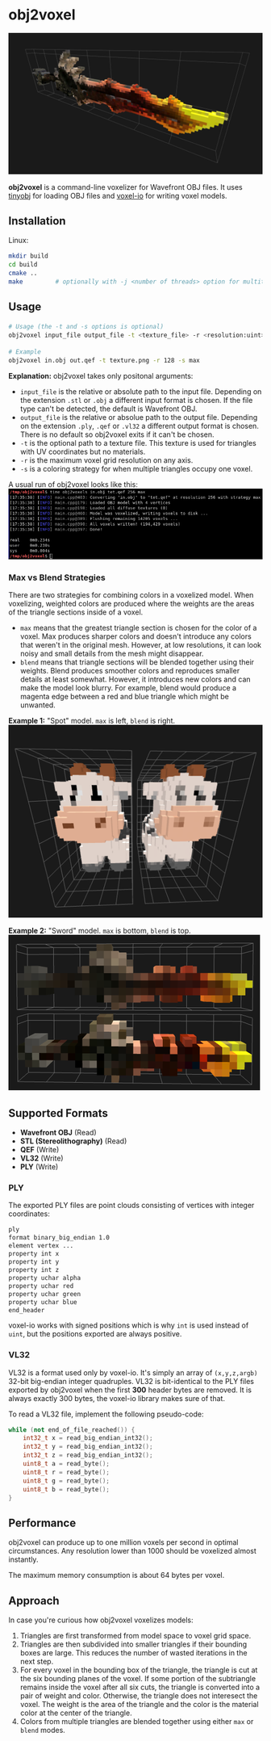 # obj2voxel

![voxelized sword](img/sword_voxelized.png)

**obj2voxel** is a command-line voxelizer for Wavefront OBJ files.
It uses [tinyobj](https://github.com/tinyobjloader/tinyobjloader) for loading OBJ files and [voxel-io](https://github.com/Eisenwave/voxel-io) for writing voxel models.

## Installation

Linux:
```sh
mkdir build
cd build
cmake ..
make         # optionally with -j <number of threads> option for multithreaded compile
```

## Usage

```sh
# Usage (the -t and -s options is optional)
obj2voxel input_file output_file -t <texture_file> -r <resolution:uint> -s <color_strategy:(max|blend)>

# Example
obj2voxel in.obj out.qef -t texture.png -r 128 -s max
```

**Explanation:** obj2voxel takes only positonal arguments:

- `input_file` is the relative or absolute path to the input file.
  Depending on the extension `.stl` or `.obj` a different input format is chosen.
  If the file type can't be detected, the default is Wavefront OBJ.
- `output_file` is the relative or absolue path to the output file.
  Depending on the extension `.ply`, `.qef` or `.vl32` a different output format is chosen.
  There is no default so obj2voxel exits if it can't be chosen.
- `-t` is the optional path to a texture file.
  This texture is used for triangles with UV coordinates but no materials.
- `-r` is the maximum voxel grid resolution on any axis.
- `-s` is a coloring strategy for when multiple triangles occupy one voxel.
  
A usual run of obj2voxel looks like this:
![screenshot](img/terminal_screenshot.png)

### Max vs Blend Strategies

There are two strategies for combining colors in a voxelized model.
When voxelizing, weighted colors are produced where the weights are the areas of the triangle sections inside of a
voxel.

- `max` means that the greatest triangle section is chosen for the color of a voxel.
  Max produces sharper colors and doesn't introduce any colors that weren't in the original mesh.
  However, at low resolutions, it can look noisy and small details from the mesh might disappear.
- `blend` means that triangle sections will be blended together using their weights.
  Blend produces smoother colors and reproduces smaller details at least somewhat.
  However, it introduces new colors and can make the model look blurry.
  For example, blend would produce a magenta edge between a red and blue triangle which might be unwanted.

**Example 1:** "Spot" model. `max` is left, `blend` is right.
![blend vs max using Spot model](img/blend_vs_max_spot.png)

**Example 2:** "Sword" model. `max` is bottom, `blend` is top.
![blend vs max using Sword model](img/blend_vs_max_sword.png)
  
## Supported Formats

- **Wavefront OBJ** (Read)
- **STL (Stereolithography)** (Read)
- **QEF** (Write)
- **VL32** (Write)
- **PLY** (Write)

### PLY

The exported PLY files are point clouds consisting of vertices with integer coordinates:
```ply
ply
format binary_big_endian 1.0
element vertex ...
property int x
property int y
property int z
property uchar alpha
property uchar red
property uchar green
property uchar blue
end_header
```
voxel-io works with signed positions which is why `int` is used instead of `uint`, but the positions exported are always
positive.

### VL32

VL32 is a format used only by voxel-io.
It's simply an array of `(x,y,z,argb)` 32-bit big-endian integer quadruples.
VL32 is bit-identical to the PLY files exported by obj2voxel when the first **300** header bytes are removed.
It is always exactly 300 bytes, the voxel-io library makes sure of that.

To read a VL32 file, implement the following pseudo-code:
```cpp
while (not end_of_file_reached()) {
    int32_t x = read_big_endian_int32();
    int32_t y = read_big_endian_int32();
    int32_t z = read_big_endian_int32();
    uint8_t a = read_byte();
    uint8_t r = read_byte();
    uint8_t g = read_byte();
    uint8_t b = read_byte();
}
```

## Performance

obj2voxel can produce up to one million voxels per second in optimal circumstances.
Any resolution lower than 1000 should be voxelized almost instantly.

The maximum memory consumption is about 64 bytes per voxel.

## Approach

In case you're curious how obj2voxel voxelizes models:
1. Triangles are first transformed from model space to voxel grid space.
2. Triangles are then subdivided into smaller triangles if their bounding boxes are large.
   This reduces the number of wasted iterations in the next step.
3. For every voxel in the bounding box of the triangle, the triangle is cut at the six bounding planes of the voxel.
   If some portion of the subtriangle remains inside the voxel after all six cuts, the triangle is converted into a pair of weight and color.
   Otherwise, the triangle does not interesect the voxel.
   The weight is the area of the triangle and the color is the material color at the center of the triangle.
4. Colors from multiple triangles are blended together using either `max` or `blend` modes.
